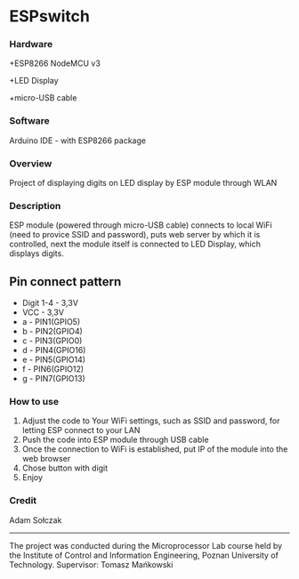 # ESPswitch

### Hardware
 
+ESP8266 NodeMCU v3
 
+LED Display

+micro-USB cable

### Software
 
Arduino IDE - with ESP8266 package

### Overview

Project of displaying digits on LED display by ESP module through WLAN

### Description

ESP module (powered through micro-USB cable) connects to local WiFi (need to provice SSID and password), puts web server by which it is controlled, next the module itself is connected to LED Display, which displays digits.

## Pin connect pattern

+ Digit 1-4 - 3,3V
+ VCC - 3,3V
+ a - PIN1(GPIO5)
+ b - PIN2(GPIO4)
+ c - PIN3(GPIO0)
+ d - PIN4(GPIO16)
+ e - PIN5(GPIO14)
+ f - PIN6(GPIO12)
+ g - PIN7(GPIO13)

### How to use

1. Adjust the code to Your WiFi settings, such as SSID and password, for letting ESP connect to your LAN
2. Push the code into ESP module through USB cable
3. Once the connection to WiFi is established, put IP of the module into the web browser
4. Chose button with digit
5. Enjoy

### Credit

Adam Sołczak

<hr>
The project was conducted during the Microprocessor Lab course held by the Institute of Control and Information Engineering, Poznan University of Technology. Supervisor: Tomasz Mańkowski
